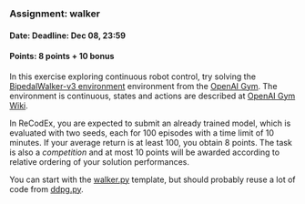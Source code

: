 ### Assignment: walker
#### Date: Deadline: Dec 08, 23:59
#### Points: 8 points + 10 bonus

In this exercise exploring continuous robot control,
try solving the [BipedalWalker-v3 environment](https://gym.openai.com/envs/BipedalWalker-v2)
environment from the [OpenAI Gym](https://gym.openai.com/).
The environment is continuous, states and actions are described at
[OpenAI Gym Wiki](https://github.com/openai/gym/wiki/BipedalWalker-v2).

In ReCodEx, you are expected to submit an already trained model,
which is evaluated with two seeds, each for 100 episodes with a time
limit of 10 minutes. If your average return is at least 100, you obtain
8 points. The task is also a _competition_ and at most 10 points will be awarded
according to relative ordering of your solution performances.

You can start with the [walker.py](https://github.com/ufal/npfl122/tree/past-2021/labs/08/walker.py)
template, but should probably reuse a lot of code from
[ddpg.py](https://github.com/ufal/npfl122/tree/past-2021/labs/07/ddpg.py).
